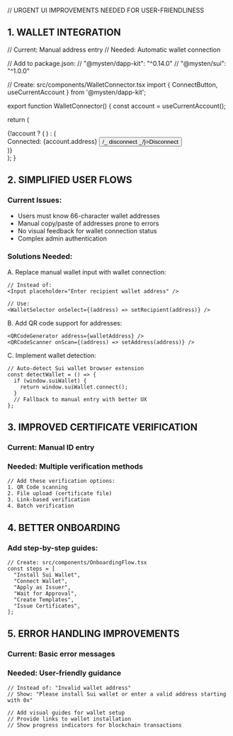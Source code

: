 // URGENT UI IMPROVEMENTS NEEDED FOR USER-FRIENDLINESS

## 1. WALLET INTEGRATION

// Current: Manual address entry
// Needed: Automatic wallet connection

// Add to package.json:
// "@mysten/dapp-kit": "^0.14.0"
// "@mysten/sui": "^1.0.0"

// Create: src/components/WalletConnector.tsx
import { ConnectButton, useCurrentAccount } from '@mysten/dapp-kit';

export function WalletConnector() {
const account = useCurrentAccount();

return (
<div>
{!account ? (
<ConnectButton />
) : (
<div>
Connected: {account.address}
<button onClick={() => /_ disconnect _/}>Disconnect</button>
</div>
)}
</div>
);
}

## 2. SIMPLIFIED USER FLOWS

### Current Issues:

- Users must know 66-character wallet addresses
- Manual copy/paste of addresses prone to errors
- No visual feedback for wallet connection status
- Complex admin authentication

### Solutions Needed:

A. Replace manual wallet input with wallet connection:

```tsx
// Instead of:
<Input placeholder="Enter recipient wallet address" />

// Use:
<WalletSelector onSelect={(address) => setRecipient(address)} />
```

B. Add QR code support for addresses:

```tsx
<QRCodeGenerator address={walletAddress} />
<QRCodeScanner onScan={(address) => setAddress(address)} />
```

C. Implement wallet detection:

```tsx
// Auto-detect Sui wallet browser extension
const detectWallet = () => {
  if (window.suiWallet) {
    return window.suiWallet.connect();
  }
  // Fallback to manual entry with better UX
};
```

## 3. IMPROVED CERTIFICATE VERIFICATION

### Current: Manual ID entry

### Needed: Multiple verification methods

```tsx
// Add these verification options:
1. QR Code scanning
2. File upload (certificate file)
3. Link-based verification
4. Batch verification
```

## 4. BETTER ONBOARDING

### Add step-by-step guides:

```tsx
// Create: src/components/OnboardingFlow.tsx
const steps = [
  "Install Sui Wallet",
  "Connect Wallet",
  "Apply as Issuer",
  "Wait for Approval",
  "Create Templates",
  "Issue Certificates",
];
```

## 5. ERROR HANDLING IMPROVEMENTS

### Current: Basic error messages

### Needed: User-friendly guidance

```tsx
// Instead of: "Invalid wallet address"
// Show: "Please install Sui wallet or enter a valid address starting with 0x"

// Add visual guides for wallet setup
// Provide links to wallet installation
// Show progress indicators for blockchain transactions
```
